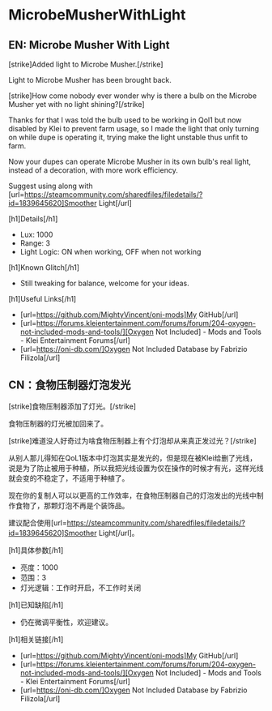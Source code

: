 # MicrobeMusherWithLight

## EN: Microbe Musher With Light

[strike]Added light to Microbe Musher.[/strike]
 
Light to Microbe Musher has been brought back. 

[strike]How come nobody ever wonder why is there a bulb on the Microbe Musher yet with no light shining?[/strike]

Thanks for that I was told the bulb used to be working in Qol1 but now disabled by Klei to prevent farm usage, so I made the light that only turning on while dupe is operating it, trying make the light unstable thus unfit to farm.

Now your dupes can operate Microbe Musher in its own bulb's real light, instead of a decoration, with more work efficiency.

Suggest using along with [url=https://steamcommunity.com/sharedfiles/filedetails/?id=1839645620]Smoother Light[/url]

[h1]Details[/h1]

- Lux: 1000
- Range: 3
- Light Logic: ON when working, OFF when not working

[h1]Known Glitch[/h1]

- Still tweaking for balance, welcome for your ideas.

[h1]Useful Links[/h1]

- [url=https://github.com/MightyVincent/oni-mods]My GitHub[/url]
- [url=https://forums.kleientertainment.com/forums/forum/204-oxygen-not-included-mods-and-tools/][Oxygen Not Included] - Mods and Tools - Klei Entertainment Forums[/url]
- [url=https://oni-db.com/]Oxygen Not Included Database by Fabrizio Filizola[/url]

## CN：食物压制器灯泡发光

[strike]食物压制器添加了灯光。[/strike]

食物压制器的灯光被加回来了。

[strike]难道没人好奇过为啥食物压制器上有个灯泡却从来真正发过光？[/strike]

从别人那儿得知在QoL1版本中灯泡其实是发光的，但是现在被Klei给删了光线，说是为了防止被用于种植，所以我把光线设置为仅在操作的时候才有光，这样光线就会变的不稳定了，不适用于种植了。

现在你的复制人可以以更高的工作效率，在食物压制器自己的灯泡发出的光线中制作食物了，那颗灯泡不再是个装饰品。

建议配合使用[url=https://steamcommunity.com/sharedfiles/filedetails/?id=1839645620]Smoother Light[/url]。


[h1]具体参数[/h1]

- 亮度：1000
- 范围：3
- 灯光逻辑：工作时开启，不工作时关闭

[h1]已知缺陷[/h1]

- 仍在微调平衡性，欢迎建议。

[h1]相关链接[/h1]

- [url=https://github.com/MightyVincent/oni-mods]My GitHub[/url]
- [url=https://forums.kleientertainment.com/forums/forum/204-oxygen-not-included-mods-and-tools/][Oxygen Not Included] - Mods and Tools - Klei Entertainment Forums[/url]
- [url=https://oni-db.com/]Oxygen Not Included Database by Fabrizio Filizola[/url]
